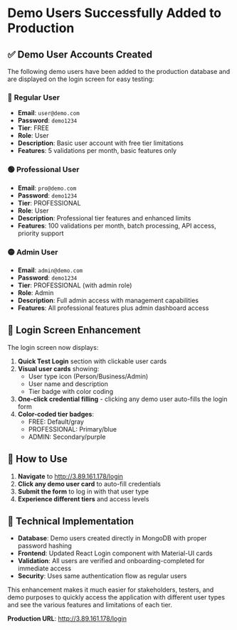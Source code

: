 # Demo Users Successfully Added to Production

## ✅ **Demo User Accounts Created**

The following demo users have been added to the production database and are displayed on the login screen for easy testing:

### 🔵 **Regular User**
- **Email**: `user@demo.com`
- **Password**: `demo1234`
- **Tier**: FREE
- **Role**: User
- **Description**: Basic user account with free tier limitations
- **Features**: 5 validations per month, basic features only

### 🟢 **Professional User**
- **Email**: `pro@demo.com`
- **Password**: `demo1234`
- **Tier**: PROFESSIONAL
- **Role**: User
- **Description**: Professional tier features and enhanced limits
- **Features**: 100 validations per month, batch processing, API access, priority support

### 🟡 **Admin User**
- **Email**: `admin@demo.com`
- **Password**: `demo1234`
- **Tier**: PROFESSIONAL (with admin role)
- **Role**: Admin
- **Description**: Full admin access with management capabilities
- **Features**: All professional features plus admin dashboard access

## 🎯 **Login Screen Enhancement**

The login screen now displays:
1. **Quick Test Login** section with clickable user cards
2. **Visual user cards** showing:
   - User type icon (Person/Business/Admin)
   - User name and description
   - Tier badge with color coding
3. **One-click credential filling** - clicking any demo user auto-fills the login form
4. **Color-coded tier badges**:
   - FREE: Default/gray
   - PROFESSIONAL: Primary/blue
   - ADMIN: Secondary/purple

## 🚀 **How to Use**

1. **Navigate** to http://3.89.161.178/login
2. **Click any demo user card** to auto-fill credentials
3. **Submit the form** to log in with that user type
4. **Experience different tiers** and access levels

## 🔧 **Technical Implementation**

- **Database**: Demo users created directly in MongoDB with proper password hashing
- **Frontend**: Updated React Login component with Material-UI cards
- **Validation**: All users are verified and onboarding-completed for immediate access
- **Security**: Uses same authentication flow as regular users

This enhancement makes it much easier for stakeholders, testers, and demo purposes to quickly access the application with different user types and see the various features and limitations of each tier.

**Production URL**: http://3.89.161.178/login
